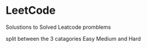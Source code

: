 # LeetCode
Solustions to Solved Leatcode promblems

split between the 3 catagories Easy Medium and Hard
